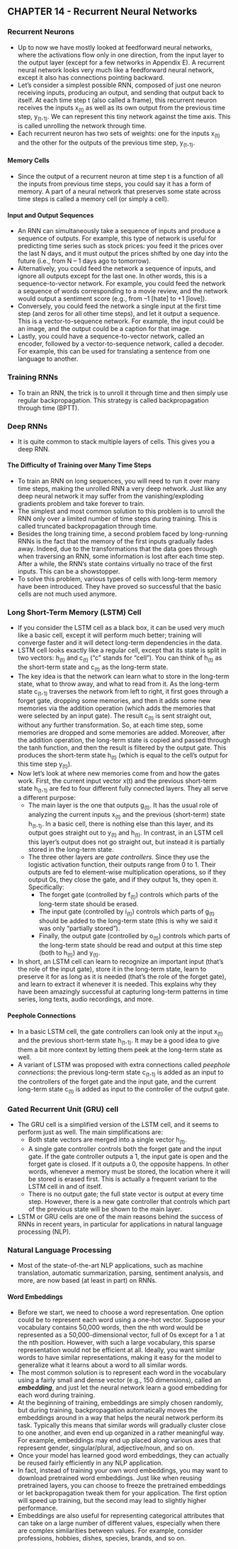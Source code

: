 ## CHAPTER 14 - Recurrent Neural Networks

### Recurrent Neurons
- Up to now we have mostly looked at feedforward neural networks, where the activations flow only in one direction, from the input layer to the output layer (except for a few networks in Appendix E). A recurrent neural network looks very much like a feedforward neural network, except it also has connections pointing backward.
- Let’s consider a simplest possible RNN, composed of just one neuron receiving inputs, producing an output, and sending that output back to itself. At each time step t (also called a frame), this recurrent neuron receives the inputs x<sub>(t)</sub> as well as its own output from the previous time step, y<sub>(t-1)</sub>. We can represent this tiny network against the time axis. This is called unrolling the network through time. 
- Each recurrent neuron has two sets of weights: one for the inputs x<sub>(t)</sub> and the other for the outputs of the previous time step, y<sub>(t-1)</sub>.  

#### Memory Cells
- Since the output of a recurrent neuron at time step t is a function of all the inputs from previous time steps, you could say it has a form of memory. A part of a neural network that preserves some state across time steps is called a memory cell (or simply a cell).  

#### Input and Output Sequences
- An RNN can simultaneously take a sequence of inputs and produce a sequence of outputs. For example, this type of network is useful for predicting time series such as stock prices: you feed it the prices over the last N days, and it must output the prices shifted by one day into the future (i.e., from N – 1 days ago to tomorrow).
- Alternatively, you could feed the network a sequence of inputs, and ignore all outputs except for the last one. In other words, this is a sequence-to-vector network. For example, you could feed the network a sequence of words corresponding to a movie review, and the network would output a sentiment score (e.g., from –1 [hate] to +1 [love]).
- Conversely, you could feed the network a single input at the first time step (and zeros for all other time steps), and let it output a sequence. This is a vector-to-sequence network. For example, the input could be an image, and the output could be a caption for that image.
- Lastly, you could have a sequence-to-vector network, called an encoder, followed by a vector-to-sequence network, called a decoder. For example, this can be used for translating a sentence from one language to another.


### Training RNNs
- To train an RNN, the trick is to unroll it through time and then simply use regular backpropagation. This strategy is called backpropagation through time (BPTT).

### Deep RNNs
- It is quite common to stack multiple layers of cells. This gives you a deep RNN.  

#### The Difficulty of Training over Many Time Steps
- To train an RNN on long sequences, you will need to run it over many time steps,
making the unrolled RNN a very deep network. Just like any deep neural network it
may suffer from the vanishing/exploding gradients problem and take forever to train.
- The simplest and most common solution to this problem is to unroll the RNN only
over a limited number of time steps during training. This is called truncated backpropagation
through time.
- Besides the long training time, a second problem faced by long-running RNNs is the
fact that the memory of the first inputs gradually fades away. Indeed, due to the transformations
that the data goes through when traversing an RNN, some information is
lost after each time step. After a while, the RNN’s state contains virtually no trace of
the first inputs. This can be a showstopper.
- To solve this problem, various types of cells with long-term
memory have been introduced. They have proved so successful that the basic cells are
not much used anymore.

### Long Short-Term Memory (LSTM) Cell
- If you consider the LSTM cell as a black box, it can be used very much like a basic cell, except it will perform much better; training will converge faster and it will detect long-term dependencies in the data.
- LSTM cell looks exactly like a regular cell, except that its state is split in two vectors: h<sub>(t)</sub> and c<sub>(t)</sub> (“c” stands for “cell”). You can think of h<sub>(t)</sub> as the short-term state and c<sub>(t)</sub> as the long-term state. 
- The key idea is that the network can learn what to store in the long-term state, what to throw away, and what to read from it. As the long-term state c<sub>(t-1)</sub> traverses the network from left to right, it first goes through a forget gate, dropping some memories, and then it adds some new memories via the addition operation (which adds the memories that were selected by an input gate). The result c<sub>(t)</sub> is sent straight out, without any further transformation. So, at each time step, some memories are dropped and some memories are added. Moreover, after the addition operation, the long-term state is copied and passed through the tanh function, and then the result is filtered by the output gate. This produces the short-term state h<sub>(t)</sub> (which is equal to the cell’s output for this time step y<sub>(t)</sub>). 
- Now let’s look at where new memories come from and how the gates work. First, the current input vector x(t) and the previous short-term state h<sub>(t-1)</sub> are fed to four different fully connected layers. They all serve a different purpose:
    - The main layer is the one that outputs g<sub>(t)</sub>. It has the usual role of analyzing the current inputs x<sub>(t)</sub> and the previous (short-term) state h<sub>(t-1)</sub>. In a basic cell, there is nothing else than this layer, and its output goes straight out to y<sub>(t)</sub> and h<sub>(t)</sub>. In contrast, in an LSTM cell this layer’s output does not go straight out, but instead it is partially stored in the long-term state.
    - The three other layers are *gate controllers*. Since they use the logistic activation function, their outputs range from 0 to 1. Their outputs are fed to element-wise multiplication operations, so if they output 0s, they close the gate, and if they output 1s, they open it. Specifically:
        - The forget gate (controlled by f<sub>(t)</sub>) controls which parts of the long-term state should be erased.
        - The input gate (controlled by i<sub>(t)</sub>) controls which parts of g<sub>(t)</sub> should be added to the long-term state (this is why we said it was only “partially stored”).
        - Finally, the output gate (controlled by o<sub>(t)</sub>) controls which parts of the long-term state should be read and output at this time step (both to h<sub>(t)</sub>) and y<sub>(t)</sub>.
- In short, an LSTM cell can learn to recognize an important input (that’s the role of the input gate), store it in the long-term state, learn to preserve it for as long as it is needed (that’s the role of the forget gate), and learn to extract it whenever it is needed. This explains why they have been amazingly successful at capturing long-term patterns in time series, long texts, audio recordings, and more.  

#### Peephole Connections
- In a basic LSTM cell, the gate controllers can look only at the input x<sub>(t)</sub> and the previous short-term state h<sub>(t-1)</sub>. It may be a good idea to give them a bit more context by letting them peek at the long-term state as well. 
- A variant of LSTM was proposed with extra connections called *peephole connections*: the previous long-term state c<sub>(t-1)</sub> is added as an input to the controllers of the forget gate and the input gate, and the current long-term state c<sub>(t)</sub> is added as input to the controller of the output gate.  

### Gated Recurrent Unit (GRU) cell
- The GRU cell is a simplified version of the LSTM cell, and it seems to perform just as well. The main simplifications are:
    - Both state vectors are merged into a single vector h<sub>(t)</sub>.
    - A single gate controller controls both the forget gate and the input gate. If the gate controller outputs a 1, the input gate is open and the forget gate is closed. If it outputs a 0, the opposite happens. In other words, whenever a memory must be stored, the location where it will be stored is erased first. This is actually a frequent variant to the LSTM cell in and of itself. 
    - There is no output gate; the full state vector is output at every time step. However, there is a new gate controller that controls which part of the previous state will be shown to the main layer.
- LSTM or GRU cells are one of the main reasons behind the success of RNNs in recent
years, in particular for applications in natural language processing (NLP).

### Natural Language Processing
- Most of the state-of-the-art NLP applications, such as machine translation, automatic summarization, parsing, sentiment analysis, and more, are now based (at least in part) on RNNs.  

#### Word Embeddings
- Before we start, we need to choose a word representation. One option could be to represent each word using a one-hot vector. Suppose your vocabulary contains 50,000 words, then the nth word would be represented as a 50,000-dimensional vector, full of 0s except for a 1 at the nth position. However, with such a large vocabulary, this sparse representation would not be efficient at all. Ideally, you want similar words to have similar representations, making it easy for the model to generalize what it learns about a word to all similar words.
- The most common solution is to represent each word in the vocabulary using a fairly small and dense vector (e.g., 150 dimensions), called an ***embedding***, and just let the neural network learn a good embedding for each word during training. 
- At the beginning of training, embeddings are simply chosen randomly, but during training, backpropagation automatically moves the embeddings around in a way that helps the neural network perform its task. Typically this means that similar words will gradually cluster close to one another, and even end up organized in a rather meaningful way. For example, embeddings may end up placed along various axes that represent gender, singular/plural, adjective/noun, and so on. 
- Once your model has learned good word embeddings, they can actually be reused fairly efficiently in any NLP application.
- In fact, instead of training your own word embeddings, you may want to download pretrained word embeddings. Just like when reusing pretrained layers, you can choose to freeze the pretrained embeddings or let backpropagation tweak them for your application. The first option will speed up training, but the second may lead to slightly higher performance.
- Embeddings are also useful for representing categorical attributes that can take on a large number of different values, especially when there are complex similarities between values. For example, consider professions, hobbies, dishes, species, brands, and so on. 
